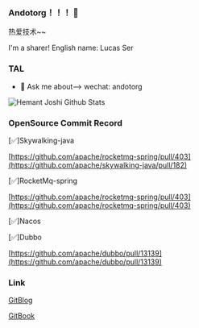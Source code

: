 ### Andotorg！！！ 👋

热爱技术~~

I'm a sharer! English name: Lucas Ser

### TAL

- 💬 Ask me about--> wechat: andotorg

<!--
**andotorg/andotorg** is a ✨ _special_ ✨ repository because its `README.md` (this file) appears on your GitHub profile.

Here are some ideas to get you started:

- 🔭 I’m currently working on ...
- 🌱 I’m currently learning ...
- 👯 I’m looking to collaborate on ...
- 🤔 I’m looking for help with ...
- 💬 Ask me about ...
- 📫 How to reach me: ...
- 😄 Pronouns: ...
- ⚡ Fun fact: ...
-->


![Hemant Joshi Github Stats](https://github-readme-stats.vercel.app/api?username=andotorg&show_icons=true&title_color=fff&icon_color=79ff97&text_color=9f9f9f&bg_color=151515&hide=["contribs"])


### OpenSource Commit Record

[✅]Skywalking-java

[https://github.com/apache/rocketmq-spring/pull/403](https://github.com/apache/skywalking-java/pull/182)

[✅]RocketMq-spring

[https://github.com/apache/rocketmq-spring/pull/403](https://github.com/apache/rocketmq-spring/pull/403)

[✅]Nacos


[✅]Dubbo 

[https://github.com/apache/dubbo/pull/13139](https://github.com/apache/dubbo/pull/13139)


### Link

[GitBlog](https://andotorg.github.io/)

[GitBook](https://andotorg.gitbook.io/)
